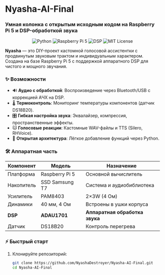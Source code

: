 # Nyasha-AI-Final  
### Умная колонка с открытым исходным кодом на Raspberry Pi 5 и DSP-обработкой звука  

<p align="center">  
  <img src="https://img.shields.io/badge/Python-3.9%2B-blue" alt="Python">  
  <img src="https://img.shields.io/badge/Raspberry%20Pi-5-red" alt="Raspberry Pi 5">  
  <img src="https://img.shields.io/badge/DSP-ADAU1701-green" alt="DSP">  
  <img src="https://img.shields.io/badge/License-MIT-yellow" alt="MIT License">  
</p>  

**Nyasha** — это DIY-проект кастомной голосовой ассистентки с продвинутым звуковым трактом и индивидуальным характером. Создана на базе Raspberry Pi 5 с поддержкой аппаратного DSP для чистого и мощного звучания.  

### ✨ Возможности  
- 🔊 **Аудио с обработкой**: Воспроизведение через Bluetooth/USB с коррекцией АЧХ на DSP.  
- 🌡️ **Термоконтроль**: Мониторинг температуры компонентов (датчик DS18B20).  
- 🎛️ **Гибкая настройка звука**: Эквалайзер, компрессия, пространственные эффекты.  
- 🐱 **Голосовые реакции**: Кастомные WAV-файлы и TTS (Silero, RHVoice).  
- 🧩 **Открытая архитектура**: Лёгкое добавление функций через Python.  

### 🛠️ Аппаратная часть  
| Компонент | Модель | Назначение |  
|-----------|--------|------------|  
| Платформа | Raspberry Pi 5 | Основной вычислитель |  
| Накопитель | SSD Samsung T7 | Система и аудиобиблиотека |  
| Усилитель | PAM8403 | 2×3W (4 Ом) |  
| Динамики | 40 мм, 4 Ом | Встроены в ушки корпуса |  
| **DSP** | **ADAU1701** | **Аппаратная обработка звука** |  
| Датчик | DS18B20 | Контроль перегрева |  

### ⚡ Быстрый старт  
1. Клонируйте репозиторий:  
   ```bash  
   git clone https://github.com/NyashaDestroyer/Nyasha-AI-Final.git  
   cd Nyasha-AI-Final  
